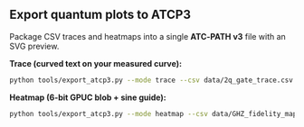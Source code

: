 ## Export quantum plots to ATCP3

Package CSV traces and heatmaps into a single **ATC‑PATH v3** file with an SVG preview.

**Trace (curved text on your measured curve):**
```bash
python tools/export_atcp3.py --mode trace --csv data/2q_gate_trace.csv   --xcol 0 --ycol 1 --text "Rabi sweep (J028 lc090)"   --out artifacts/rabi.atcp3 --svg artifacts/rabi.svg --rdp 3.0
```

**Heatmap (6‑bit GPUC blob + sine guide):**
```bash
python tools/export_atcp3.py --mode heatmap --csv data/GHZ_fidelity_map.csv   --text "GHZ fidelity heatmap" --out artifacts/ghz.atcp3 --svg artifacts/ghz.svg
```
